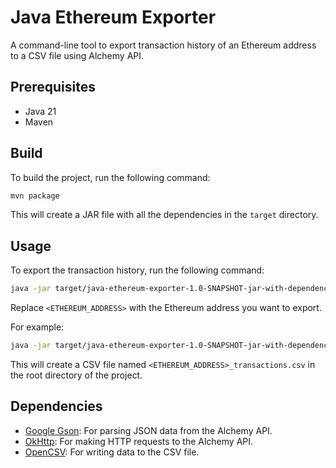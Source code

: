 # Java Ethereum Exporter

A command-line tool to export transaction history of an Ethereum address to a CSV file using Alchemy API.

## Prerequisites

- Java 21
- Maven

## Build

To build the project, run the following command:

```bash
mvn package
```

This will create a JAR file with all the dependencies in the `target` directory.

## Usage

To export the transaction history, run the following command:

```bash
java -jar target/java-ethereum-exporter-1.0-SNAPSHOT-jar-with-dependencies.jar <ETHEREUM_ADDRESS>
```

Replace `<ETHEREUM_ADDRESS>` with the Ethereum address you want to export.

For example:

```bash
java -jar target/java-ethereum-exporter-1.0-SNAPSHOT-jar-with-dependencies.jar 0xfb50526f49894b78541b776f5aaefe43e3bd8590
```

This will create a CSV file named `<ETHEREUM_ADDRESS>_transactions.csv` in the root directory of the project.

## Dependencies

- [Google Gson](https://github.com/google/gson): For parsing JSON data from the Alchemy API.
- [OkHttp](https://square.github.io/okhttp/): For making HTTP requests to the Alchemy API.
- [OpenCSV](http://opencsv.sourceforge.net/): For writing data to the CSV file.
